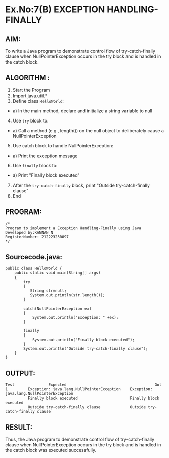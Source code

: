 # Ex.No:7(B) EXCEPTION HANDLING-FINALLY
## AIM:
To write a Java program to demonstrate control flow of try-catch-finally clause when NullPointerException occurs in the try block and is handled in the catch block.


## ALGORITHM :
1.	Start the Program
2. Import java.util.*
3.	Define class `HelloWorld`:
-	a) In the main method, declare and initialize a string variable to null
4.	Use `try` block to:
-	a) Call a method (e.g., length()) on the null object to deliberately cause a NullPointerException
5.	Use catch block to handle NullPointerException:
-	a) Print the exception message
6.	Use `finally` block to:
-	a) Print "Finally block executed"
7.	After the `try-catch-finally` block, print "Outside try-catch-finally clause"
8.	End



## PROGRAM:
 ```
/*
Program to implement a Exception Handling-Finally using Java
Developed by:KANNAN N
RegisterNumber: 212223230097 
*/
```

## Sourcecode.java:
```
public class HelloWorld {
    public static void main(String[] args) 
    {
        try
        {
           String str=null;
           System.out.println(str.length());
        }
         
        catch(NullPointerException ex)
        {
            System.out.println("Exception: " +ex);
        }
         
        finally
        {
            System.out.println("Finally block executed");
        }
        System.out.println("Outside try-catch-finally clause");
    }
}
```      





## OUTPUT:
```
Test	           Expected	                                      Got
1         Exception: java.lang.NullPointerException    Exception: java.lang.NullPointerException
          Finally block executed                       Finally block executed
          Outside try-catch-finally clause             Outside try-catch-finally clause 
```


## RESULT:
Thus, the Java program to demonstrate control flow of try-catch-finally clause when NullPointerException occurs in the try block and is handled in the catch block was executed successfully.





